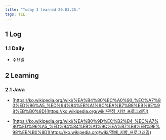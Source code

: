 ```yaml
---
title: "Today I learned 20.03.25."
tags: TIL
---
```


## 1 Log

### 1.1 Daily

- 수요일




## 2 Learning

### 2.1 Java

- [https://ko.wikipedia.org/wiki/%EA%B4%80%EC%A0%90_%EC%A7%80%ED%96%A5_%ED%94%84%EB%A1%9C%EA%B7%B8%EB%9E%98%EB%B0%8D](https://ko.wikipedia.org/wiki/관점_지향_프로그래밍)

- [https://ko.wikipedia.org/wiki/%EA%B0%9D%EC%B2%B4_%EC%A7%80%ED%96%A5_%ED%94%84%EB%A1%9C%EA%B7%B8%EB%9E%98%EB%B0%8D](https://ko.wikipedia.org/wiki/객체_지향_프로그래밍)
